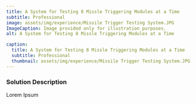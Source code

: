```yaml
---
title: A System for Testing 8 Missle Triggering Modules at a Time
subtitle: Professional
image: assets/img/experience/Missile Trigger Testing System.JPG
ImageCaption: Image provided only for illustration purposes.
alt: A System for Testing 8 Missle Triggering Modules at a Time

caption:
  title: A System for Testing 8 Missle Triggering Modules at a Time
  subtitle: Professional
  thumbnail: assets/img/experience/Missile Trigger Testing System.JPG
---
```

### Solution Description

Lorem Ipsum 